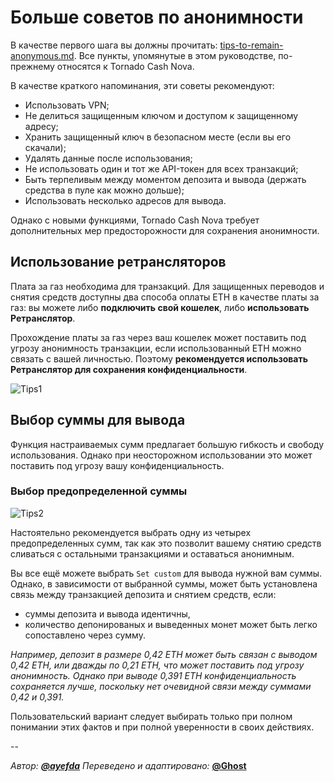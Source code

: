 # Больше советов по анонимности

В качестве первого шага вы должны прочитать: [tips-to-remain-anonymous.md](../v/ru/tips-to-remain-anonymous "mention"). Все пункты, упомянутые в этом руководстве, по-прежнему относятся к Tornado Cash Nova.

В качестве краткого напоминания, эти советы рекомендуют:

* Использовать VPN;
* Не делиться защищенным ключом и доступом к защищенному адресу;
* Хранить защищенный ключ в безопасном месте (если вы его скачали);
* Удалять данные после использования;
* Не использовать один и тот же API-токен для всех транзакций;
* Быть терпеливым между моментом депозита и вывода (держать средства в пуле как можно дольше);
* Использовать несколько адресов для вывода.

Однако с новыми функциями, Tornado Cash Nova требует дополнительных мер предосторожности для сохранения анонимности.

## Использование ретрансляторов <a href="#ispolzovanie-retranslyatorov" id="ispolzovanie-retranslyatorov"></a>

Плата за газ необходима для транзакций. Для защищенных переводов и снятия средств доступны два способа оплаты ETH в качестве платы за газ: вы можете либо **подключить свой кошелек**, либо **использовать Ретранслятор**.

Прохождение платы за газ через ваш кошелек может поставить под угрозу анонимность транзакции, если использованный ETH можно связать с вашей личностью. Поэтому **рекомендуется использовать Ретранслятор для сохранения конфиденциальности**.

![Tips1](https://i.imgur.com/PsZ89Ym.png)

## Выбор суммы для вывода <a href="#vibor-summi" id="vibor-summi"></a>

Функция настраиваемых сумм предлагает большую гибкость и свободу использования. Однако при неосторожном использовании это может поставить под угрозу вашу конфиденциальность.

### Выбор предопределенной суммы <a href="#vibor-predoprelennoi-summi" id="vibor-predoprelennoi-summi"></a>

![Tips2](https://i.imgur.com/dKYvNQT.png)

Настоятельно рекомендуется выбрать одну из четырех предопределенных сумм, так как это позволит вашему снятию средств сливаться с остальными транзакциями и оставаться анонимным.

Вы все ещё можете выбрать `Set custom` для вывода нужной вам суммы. Однако, в зависимости от выбранной суммы, может быть установлена связь между транзакцией депозита и снятием средств, если:

* суммы депозита и вывода идентичны,
* количество депонированых и выведенных монет может быть легко сопоставлено через сумму.

_Например, депозит в размере 0,42 ETH может быть связан с выводом 0,42 ETH, или дважды по 0,21 ETH, что может поставить под угрозу анонимность. Однако при выводе 0,391 ETH конфиденциальность сохраняется лучше, поскольку нет очевидной связи между суммами 0,42 и 0,391._

Пользовательский вариант следует выбирать только при полном понимании этих фактов и при полной уверенности в своих действиях.

--

_Автор:_ [_**@ayefda**_](https://torn.community/u/ayefda)
_Переведено и адаптировано:_ [**@Ghost**](https://torn.community/u/ghost)
